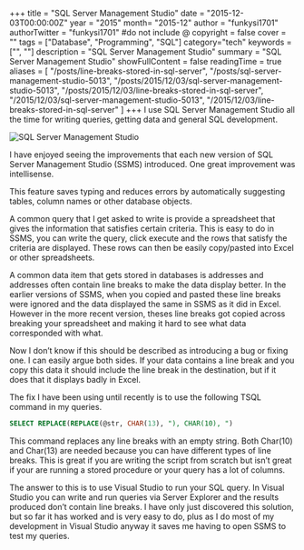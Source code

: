 +++
title = "SQL Server Management Studio"
date = "2015-12-03T00:00:00Z"
year = "2015"
month= "2015-12"
author = "funkysi1701"
authorTwitter = "funkysi1701" #do not include @
copyright = false
cover = ""
tags = ["Database", "Programming", "SQL"]
category="tech"
keywords = ["", ""]
description = "SQL Server Management Studio"
summary = "SQL Server Management Studio"
showFullContent = false
readingTime = true
aliases = [
    "/posts/line-breaks-stored-in-sql-server",
    "/posts/sql-server-management-studio-5013",
    "/posts/2015/12/03/sql-server-management-studio-5013",
    "/posts/2015/12/03/line-breaks-stored-in-sql-server",
    "/2015/12/03/sql-server-management-studio-5013",
    "/2015/12/03/line-breaks-stored-in-sql-server"
]
+++
I use SQL Server Management Studio all the time for writing queries, getting data and general SQL development.

![SQL Server Management Studio](https://storageaccountblog9f5d.blob.core.windows.net/blazor/wp-content/uploads/2015/12/sql-server-2012-management-studio-splash-screen.png?resize=529%2C360)

I have enjoyed seeing the improvements that each new version of SQL Server Management Studio (SSMS) introduced. One great improvement was intellisense.

This feature saves typing and reduces errors by automatically suggesting tables, column names or other database objects.

A common query that I get asked to write is provide a spreadsheet that gives the information that satisfies certain criteria. This is easy to do in SSMS, you can write the query, click execute and the rows that satisfy the criteria are displayed. These rows can then be easily copy/pasted into Excel or other spreadsheets.

A common data item that gets stored in databases is addresses and addresses often contain line breaks to make the data display better. In the earlier versions of SSMS, when you copied and pasted these line breaks were ignored and the data displayed the same in SSMS as it did in Excel. However in the more recent version, theses line breaks got copied across breaking your spreadsheet and making it hard to see what data corresponded with what.

Now I don’t know if this should be described as introducing a bug or fixing one. I can easily argue both sides. If your data contains a line break and you copy this data it should include the line break in the destination, but if it does that it displays badly in Excel.

The fix I have been using until recently is to use the following TSQL command in my queries.

```sql
SELECT REPLACE(REPLACE(@str, CHAR(13), "), CHAR(10), ")
```

This command replaces any line breaks with an empty string. Both Char(10) and Char(13) are needed because you can have different types of line breaks. This is great if you are writing the script from scratch but isn’t great if your are running a stored procedure or your query has a lot of columns.

The answer to this is to use Visual Studio to run your SQL query. In Visual Studio you can write and run queries via Server Explorer and the results produced don’t contain line breaks. I have only just discovered this solution, but so far it has worked and is very easy to do, plus as I do most of my development in Visual Studio anyway it saves me having to open SSMS to test my queries.

